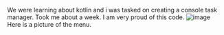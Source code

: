 We were learning about kotlin and i was tasked on creating a console task manager. Took me about a week. I am very proud of this code.
![image](https://github.com/user-attachments/assets/c6004f53-b8db-4a16-9c80-c0e37536ea9b)
Here is a picture of the menu. 

